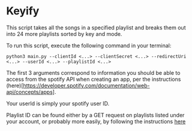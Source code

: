 # Keyify

This script takes all the songs in a specified playlist and breaks them out into 24 more playlists sorted by key and mode.

To run this script, execute the following command in your terminal:

```
python3 main.py --clientId <...> --clientSecret <...> --redirectUri <...> --userId <...> --playlistId <...>
```

The first 3 arguments correspond to information you should be able to access from the spotify API when creating an app, per the instructions (here)[https://developer.spotify.com/documentation/web-api/concepts/apps].

Your userId is simply your spotify user ID.

Playlist ID can be found either by a GET request on playlists listed under your account, or probably more easily, by following the instructions [here](https://open.spotify.com/playlist/3inHsDf6ADDsvgndEeckkf?si=750d7712a28047b7)
